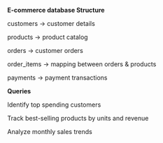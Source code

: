 **E-commerce database Structure**  
  
customers → customer details

products → product catalog

orders → customer orders

order_items → mapping between orders & products

payments → payment transactions

**Queries**  
  
Identify top spending customers

Track best-selling products by units and revenue

Analyze monthly sales trends

